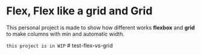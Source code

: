 # Flex, Flex like a grid and Grid
This personal project is made to show how different works **flexbox** and **grid** to make columns with min and automatic width.

`this project is in WIP`
#   t e s t - f l e x - v s - g r i d 
 
 
